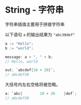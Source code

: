 # String - 字符串

字符串插值主要用于拼接字符串

以下语句 `a` 的输出结果为 `"abc30def"`

```rust
a := "Hello";
b := "world";

message: a + ", " + b;
// Hello, world

out: `abcdef{10 + 20}`;
// abcdef30
```

大括号内左右空格将被忽略。

```rust
a: `abc{        10 + 20    }def`;
// abcdef30
```
